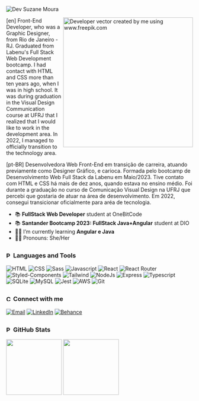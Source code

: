 ![Dev Suzane Moura](https://github.com/suuzanemoura/suuzanemoura/assets/104701271/ced13b1d-c643-453c-8f59-8782dc4fd2e8)

<img align="right" alt="Developer vector created by me using www.freepik.com" width="350" height="auto" src="https://github.com/suuzanemoura/suuzanemoura/assets/104701271/0ba5c618-2493-4981-b8a2-22f0fba76240">

[en] Front-End Developer, who was a Graphic Designer, from Rio de Janeiro - RJ. Graduated from Labenu's Full Stack Web Development bootcamp. I had contact with HTML and CSS more than ten years ago, when I was in high school. It was during graduation in the Visual Design Communication course at UFRJ that I realized that I would like to work in the development area. In 2022, I managed to officially transition to the technology area.

[pt-BR] Desenvolvedora Web Front-End em transição de carreira, atuando previamente como Designer Gráfico, e carioca. Formada pelo bootcamp de Desenvolvimento Web Full Stack da Labenu em Maio/2023. Tive contato com HTML e CSS há mais de dez anos, quando estava no ensino médio. Foi durante a graduação no curso de Comunicação Visual Design na UFRJ que percebi que gostaria de atuar na área de desenvolvimento. Em 2022, consegui transicionar oficialmente para aréa de tecnologia.

- 📚 **FullStack Web Developer** student at OneBitCode
- 📚 **Santander Bootcamp 2023: FullStack Java+Angular** student at DIO
- 👩‍💻 I’m currently learning **Angular e Java**
- 💁‍♀️ Pronouns: She/Her

##

### <img alt="Ponto Roxo" height="15" src="https://github.com/suuzanemoura/suuzanemoura/assets/104701271/226bbd8e-6124-4065-b275-95df42e9a784"> Languages and Tools
![HTML](https://img.shields.io/badge/HTML5-EBE2F1?style=for-the-badge&logo=html5&logoColor=460C68)
![CSS](https://img.shields.io/badge/CSS3-EBE2F1?style=for-the-badge&logo=css3&logoColor=460C68)
![Sass](https://img.shields.io/badge/Sass-EBE2F1?style=for-the-badge&logo=sass&logoColor=460C68)
![Javascript](https://img.shields.io/badge/JavaScript-EBE2F1?style=for-the-badge&logo=javascript&logoColor=460C68)
![React](https://img.shields.io/badge/React-EBE2F1?style=for-the-badge&logo=react&logoColor=460C68)
![React Router](https://img.shields.io/badge/React_Router-EBE2F1?style=for-the-badge&logo=react-router&logoColor=460C68)
![Styled-Components](https://img.shields.io/badge/styled--components-EBE2F1?style=for-the-badge&logo=styled-components&logoColor=460C68)
![Tailwind](https://img.shields.io/badge/Tailwind_CSS-EBE2F1?style=for-the-badge&logo=tailwind-css&logoColor=460C68)
![NodeJs](https://img.shields.io/badge/Node.js-EBE2F1?style=for-the-badge&logo=node.js&logoColor=460C68)
![Express](https://img.shields.io/badge/Express.js-EBE2F1?style=for-the-badge&logo=express&logoColor=460C68)
![Typescript](https://img.shields.io/badge/TypeScript-EBE2F1?style=for-the-badge&logo=typescript&logoColor=460C68)
![SQLite](https://img.shields.io/badge/SQLite-EBE2F1?style=for-the-badge&logo=sqlite&logoColor=460C68)
![MySQL](https://img.shields.io/badge/MySQL-EBE2F1?style=for-the-badge&logo=mysql&logoColor=460C68)
![Jest](https://img.shields.io/badge/Jest-EBE2F1?style=for-the-badge&logo=Jest&logoColor=460C68)
![AWS](https://img.shields.io/badge/Amazon_AWS-EBE2F1?style=for-the-badge&logo=amazonaws&logoColor=460C68)
![Git](https://img.shields.io/badge/GIT-EBE2F1?style=for-the-badge&logo=git&logoColor=460C68)

##

### <img alt="Coração Roxo" height="15" src="https://github.com/suuzanemoura/suuzanemoura/assets/104701271/ce158244-38f2-4162-b0a4-24b1cfa66ef8"> Connect with me 

[![Email](https://img.shields.io/badge/-Gmail-EBE2F1?style=for-the-badge&logo=gmail&logoColor=460C68)](mailto:suuzanemoura@gmail.com)
[![LinkedIn](https://img.shields.io/badge/LinkedIn-EBE2F1?style=for-the-badge&logo=linkedin&logoColor=460C68)](https://www.linkedin.com/in/suuzanemoura)
[![Behance](https://img.shields.io/badge/-Behance-EBE2F1?style=for-the-badge&logo=behance&logoColor=460C68)](https://www.behance.net/suzanemoura)

## 
### <img alt="Ponto Roxo" height="15" src="https://github.com/suuzanemoura/suuzanemoura/assets/104701271/226bbd8e-6124-4065-b275-95df42e9a784"> GitHub Stats
<div>
<img height="150em" src="https://github-readme-stats.vercel.app/api?username=suuzanemoura&show_icons=true&theme=jolly&include_all_commits=true&hide_title=true&count_private=true&hide=stars"/>
<img height="150em" src="https://github-readme-stats.vercel.app/api/top-langs/?username=suuzanemoura&layout=compact&hide_title=true&langs_count=7&theme=jolly"/>
</div>
